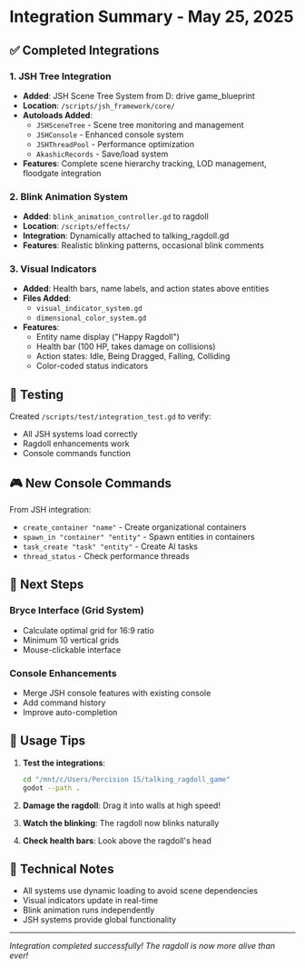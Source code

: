 # Integration Summary - May 25, 2025

## ✅ Completed Integrations

### 1. JSH Tree Integration
- **Added**: JSH Scene Tree System from D: drive game_blueprint
- **Location**: `/scripts/jsh_framework/core/`
- **Autoloads Added**:
  - `JSHSceneTree` - Scene tree monitoring and management
  - `JSHConsole` - Enhanced console system
  - `JSHThreadPool` - Performance optimization
  - `AkashicRecords` - Save/load system
- **Features**: Complete scene hierarchy tracking, LOD management, floodgate integration

### 2. Blink Animation System
- **Added**: `blink_animation_controller.gd` to ragdoll
- **Location**: `/scripts/effects/`
- **Integration**: Dynamically attached to talking_ragdoll.gd
- **Features**: Realistic blinking patterns, occasional blink comments

### 3. Visual Indicators
- **Added**: Health bars, name labels, and action states above entities
- **Files Added**:
  - `visual_indicator_system.gd`
  - `dimensional_color_system.gd`
- **Features**:
  - Entity name display ("Happy Ragdoll")
  - Health bar (100 HP, takes damage on collisions)
  - Action states: Idle, Being Dragged, Falling, Colliding
  - Color-coded status indicators

## 🧪 Testing

Created `/scripts/test/integration_test.gd` to verify:
- All JSH systems load correctly
- Ragdoll enhancements work
- Console commands function

## 🎮 New Console Commands

From JSH integration:
- `create_container "name"` - Create organizational containers
- `spawn_in "container" "entity"` - Spawn entities in containers
- `task_create "task" "entity"` - Create AI tasks
- `thread_status` - Check performance threads

## 🚀 Next Steps

### Bryce Interface (Grid System)
- Calculate optimal grid for 16:9 ratio
- Minimum 10 vertical grids
- Mouse-clickable interface

### Console Enhancements
- Merge JSH console features with existing console
- Add command history
- Improve auto-completion

## 📝 Usage Tips

1. **Test the integrations**:
   ```bash
   cd "/mnt/c/Users/Percision 15/talking_ragdoll_game"
   godot --path .
   ```

2. **Damage the ragdoll**: Drag it into walls at high speed!

3. **Watch the blinking**: The ragdoll now blinks naturally

4. **Check health bars**: Look above the ragdoll's head

## 🔧 Technical Notes

- All systems use dynamic loading to avoid scene dependencies
- Visual indicators update in real-time
- Blink animation runs independently
- JSH systems provide global functionality

---
*Integration completed successfully! The ragdoll is now more alive than ever!*